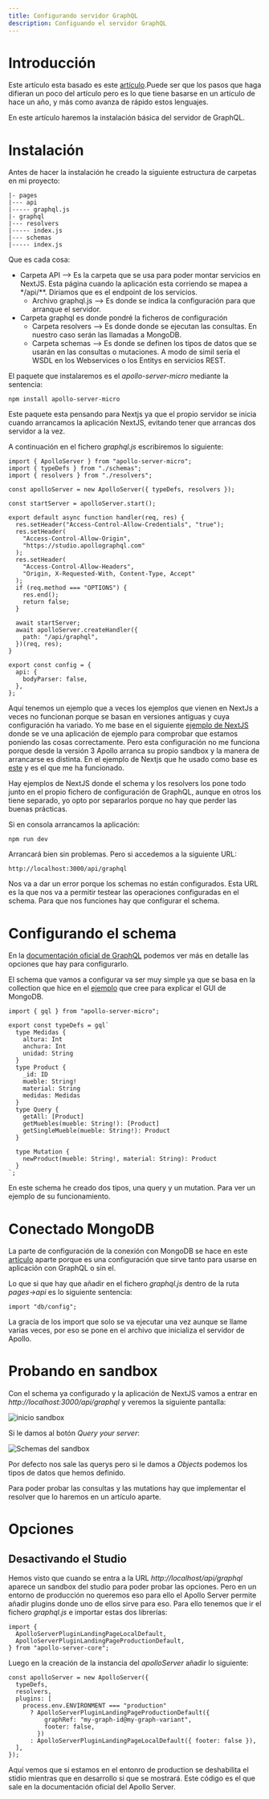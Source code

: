 ```yaml
---
title: Configurando servidor GraphQL
description: Configuando el servidor GraphQL
---
```


# Introducción

Este artículo esta basado es este [artículo](https://www.smashingmagazine.com/2020/10/graphql-server-next-javascript-api-routes/).Puede ser que los pasos que haga difieran un poco del artículo pero es lo que tiene basarse en un artículo de hace un año, y más como avanza de rápido estos lenguajes.

En este artículo haremos la instalación básica del servidor de GraphQL.

# Instalación

Antes de hacer la instalación he creado la siguiente estructura de carpetas en mi proyecto:

```tpl
|- pages
|--- api
|----- graphql.js
|- graphql
|--- resolvers
|----- index.js
|--- schemas
|----- index.js
```

Que es cada cosa:

* Carpeta API --> Es la carpeta que se usa para poder montar servicios en NextJS. Esta página cuando la aplicación esta corriendo se mapea a */api/**. Diriamos que es el endpoint de los servicios.
  * Archivo graphql.js --> Es donde se indica la configuración para que arranque el servidor.
* Carpeta graphql es donde pondré la ficheros de configuración
  * Carpeta resolvers --> Es donde donde se ejecutan las consultas. En nuestro caso serán las llamadas a MongoDB. 
  * Carpeta schemas --> Es donde se definen los tipos de datos que se usarán en las consultas o mutaciones. A modo de simil sería el WSDL en los Webservices o los Entitys en servicios REST.

El paquete que instalaremos es el *apollo-server-micro* mediante la sentencia:

```tpl
npm install apollo-server-micro
```

Este paquete esta pensando para Nextjs ya que el propio servidor se inicia cuando arrancamos la aplicación NextJS, evitando tener que arrancas dos servidor a la vez. 

A continuación en el fichero *graphql.js* escribiremos lo siguiente:

```tpl
import { ApolloServer } from "apollo-server-micro";
import { typeDefs } from "./schemas";
import { resolvers } from "./resolvers";

const apolloServer = new ApolloServer({ typeDefs, resolvers });

const startServer = apolloServer.start();

export default async function handler(req, res) {
  res.setHeader("Access-Control-Allow-Credentials", "true");
  res.setHeader(
    "Access-Control-Allow-Origin",
    "https://studio.apollographql.com"
  );
  res.setHeader(
    "Access-Control-Allow-Headers",
    "Origin, X-Requested-With, Content-Type, Accept"
  );
  if (req.method === "OPTIONS") {
    res.end();
    return false;
  }

  await startServer;
  await apolloServer.createHandler({
    path: "/api/graphql",
  })(req, res);
}

export const config = {
  api: {
    bodyParser: false,
  },
};

```
Aquí tenemos un ejemplo que a veces los ejemplos que vienen en NextJs a veces no funcionan porque se basan en versiones antiguas y cuya configuración ha variado. Yo me base en el siguiente [ejemplo de NextJS](https://github.com/vercel/next.js/tree/canary/examples/api-routes-apollo-server) donde se ve una aplicación de ejemplo para comprobar que estamos poniendo las cosas correctamente. Pero esta configuración no me funciona porque desde la versión 3 Apollo arranca su propio sandbox y la manera de arrancarse es distinta. En el ejemplo de Nextjs que he usado como base es [este](https://github.com/vercel/next.js/tree/canary/examples/api-routes-graphql) y es el que me ha funcionado.

Hay ejemplos de NextJS donde el schema y los resolvers los pone todo junto en el propio fichero de configuración de GraphQL, aunque en otros los tiene separado, yo opto por separarlos porque no hay que perder las buenas prácticas.

Si en consola arrancamos la aplicación:

```tpl
npm run dev
```

Arrancará bien sin problemas. Pero si accedemos a la siguiente URL:

```
http://localhost:3000/api/graphql
```

Nos va a dar un error porque los schemas no están configurados. Esta URL es la que nos va a permitir testear las operaciones configuradas en el schema. Para que nos funciones hay que configurar el schema.


# Configurando el schema

En la [documentación oficial de GraphQL](https://graphql.org/learn/schema/) podemos ver más en detalle las opciones que hay para configurarlo.

El schema que vamos a configurar va ser muy simple ya que se basa en la collection que hice en el [ejemplo](https://irodrigob.github.io/docs/mongodb/cloud/gui_accesocloud/) que cree para explicar el GUI de MongoDB.

```tpl
import { gql } from "apollo-server-micro";

export const typeDefs = gql`
  type Medidas {
    altura: Int
    anchura: Int
    unidad: String
  }
  type Product {
    _id: ID
    mueble: String!
    material: String
    medidas: Medidas
  }
  type Query {
    getAll: [Product]
    getMuebles(mueble: String!): [Product]
    getSingleMueble(mueble: String!): Product
  }

  type Mutation {
    newProduct(mueble: String!, material: String): Product
  }
`;
```

En este schema he creado dos tipos, una query y un mutation. Para ver un ejemplo de su funcionamiento.

# Conectado MongoDB

La parte de configuración de la conexión con MongoDB se hace en este [artículo](https://irodrigob.github.io/docs/mongodb/usando_app/mongoose/) aparte porque es una configuración que sirve tanto para usarse en aplicación con GraphQL o sin el.

Lo que si que hay que añadir en el fichero *graphql.js* dentro de la ruta *pages->api* es lo siguiente sentencia:

```tpl
import "db/config";
```

La gracía de los import que solo se va ejecutar una vez aunque se llame varias veces, por eso se pone en el archivo que inicializa el servidor de Apollo.

# Probando en sandbox

Con el schema ya configurado y la aplicación de NextJS vamos a entrar en *http://localhost:3000/api/graphql* y veremos la siguiente pantalla:

![inicio sandbox](/images/graphql/servidor/sandbox_inicio.png)

Si le damos al botón *Query your server*:

![Schemas del sandbox](/images/graphql/servidor/sandbox_schemas.png)

Por defecto nos sale las querys pero si le damos a *Objects* podemos los tipos de datos que hemos definido.

Para poder probar las consultas y las mutations hay que implementar el resolver que lo haremos en un artículo aparte.


# Opciones

## Desactivando el Studio 

Hemos visto que cuando se entra a la URL *http://localhost/api/graphql* aparece un sandbox del studio para poder probar las opciones. Pero en un entorno de producción no queremos eso para ello el Apollo Server permite añadir plugins donde uno de ellos sirve para eso. Para ello tenemos que ir el fichero *graphql.js* e importar estas dos librerías:

```tpl
import {
  ApolloServerPluginLandingPageLocalDefault,
  ApolloServerPluginLandingPageProductionDefault,
} from "apollo-server-core";
```

Luego en la creación de la instancia del *apolloServer* añadir lo siguiente:

```tpl
const apolloServer = new ApolloServer({
  typeDefs,
  resolvers,
  plugins: [
    process.env.ENVIRONMENT === "production"
      ? ApolloServerPluginLandingPageProductionDefault({
          graphRef: "my-graph-id@my-graph-variant",
          footer: false,
        })
      : ApolloServerPluginLandingPageLocalDefault({ footer: false }),
  ],
});
```

Aquí vemos que si estamos en el entonro de production se deshabilita el stidio mientras que en desarrollo si que se mostrará. Este código es el que sale en la documentación oficial del Apollo Server.


